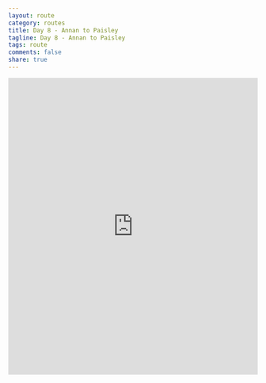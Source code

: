 ```yaml
---
layout: route
category: routes
title: Day 8 - Annan to Paisley
tagline: Day 8 - Annan to Paisley
tags: route
comments: false
share: true
---
```


<iframe width='100%' height='600' frameborder='0' src='http://connect.garmin.com:80/course/embed/5594288'></iframe>
